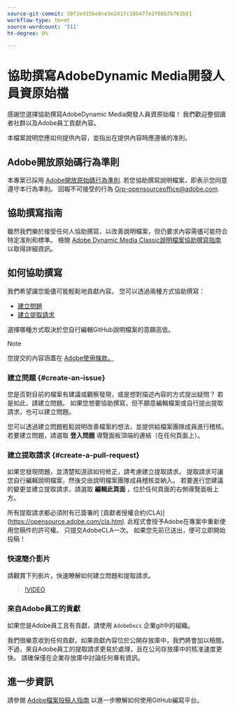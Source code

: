 ```yaml
---
source-git-commit: 38f3e425be0ce3e241fc18b477e3f68b7b763b51
workflow-type: tm+mt
source-wordcount: '511'
ht-degree: 0%

---
```

# 協助撰寫AdobeDynamic Media開發人員資原始檔

感謝您選擇協助撰寫AdobeDynamic Media開發人員資原始檔！ 我們歡迎整個讀者社群以及Adobe員工貢獻內容。

本檔案說明您應如何提供內容，並指出在提供內容時應遵循的准則。

## Adobe開放原始碼行為準則

本專案已採用 [Adobe開放原始碼行為準則](code-of-conduct.md). 若您協助撰寫說明檔案，即表示您同意遵守本行為準則。 回報不可接受的行為 [Grp-opensourceoffice@adobe.com](mailto:Grp-opensourceoffice@adobe.com).

## 協助撰寫指南

雖然我們樂於接受任何人協助撰寫，以改善說明檔案，但仍要求內容需儘可能符合特定准則和標準。 檢閱 [Adobe Dynamic Media Classic說明檔案協助撰寫指南](guidelines.md) 以取得詳細資訊。

## 如何協助撰寫

我們希望讓您能儘可能輕鬆地貢獻內容。 您可以透過兩種方式協助撰寫：

* [建立問題](#create-an-issue)
* [建立提取請求](#create-a-pull-request)

選擇哪種方式取決於您自行編輯GitHub說明檔案的意願高低。

>[!NOTE]
>
>您提交的內容涵蓋在 [Adobe使用條款。](https://www.adobe.com/legal/terms.html)

### 建立問題 {#create-an-issue}

您是否對目前的檔案有建議或觀察發現，或是想對描述內容的方式提出疑問？ 若是如此，請建立問題。 如果您想要協助撰寫，但不願意編輯檔案或自行提出提取請求，也可以建立問題。

您可以透過建立問題輕鬆說明改善檔案的想法，並提供給檔案團隊成員進行稽核。 若要建立問題，請選取 **登入問題** 導覽面板頂端的連結（在任何頁面上）。

### 建立提取請求 {#create-a-pull-request}

如果您發現問題，並清楚知道該如何修正，請考慮建立提取請求。 提取請求可讓您自行編輯說明檔案，然後交由說明檔案團隊成員稽核並納入。 若要進行您建議的變更並建立提取請求，請選取 **編輯此頁面** ，位於任何頁面的右側導覽面板上方。

所有提取請求都必須附有已簽署的 [貢獻者授權合約(CLA)] (https://opensource.adobe.com/cla.html. 此程式會授予Adobe在專案中重新使用您稿件的許可權。 只提交AdobeCLA一次。 如果您先前已送出，便可立即開始投稿！

### 快速簡介影片

請觀賞下列影片，快速瞭解如何建立問題和提取請求。

>[!VIDEO](https://video.tv.adobe.com/v/27069)

### 來自Adobe員工的貢獻

如果您是Adobe員工且有貢獻，請使用 `AdobeDocs` 企業git中的組織。

我們很樂意收到任何貢獻，如果貢獻內容位於公開存放庫中，我們將會加以檢閱。 不過，來自Adobe員工的提取請求更易於處理，且在公司存放庫中的核准速度更快。 請確保僅在企業存放庫中討論任何專有資訊。

## 進一步資訊

請參閱 [Adobe檔案投稿人指南](https://experienceleague.adobe.com/docs/contributor/contributor-guide/introduction.html?lang=zh-Hant) 以進一步瞭解如何使用GitHub編寫平台。
